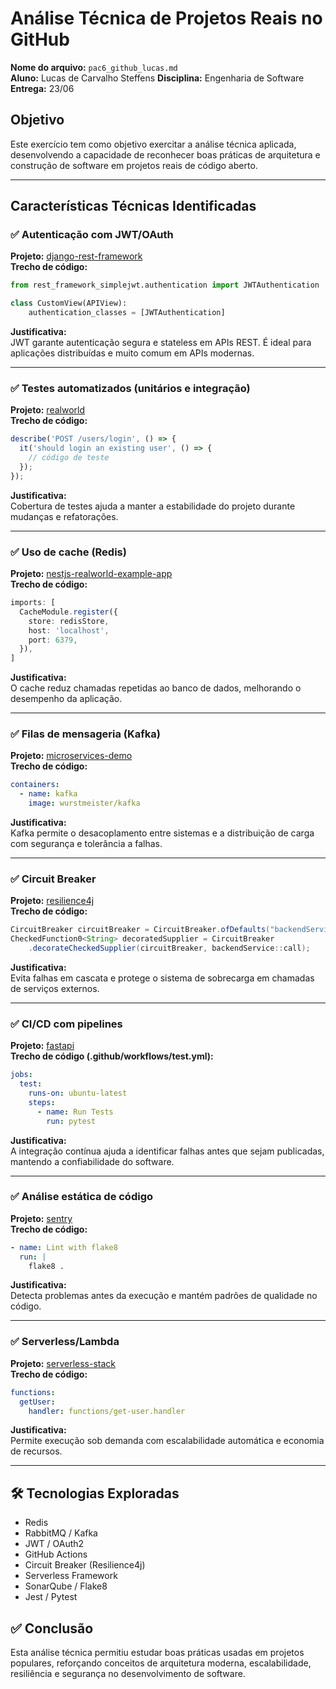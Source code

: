 # Análise Técnica de Projetos Reais no GitHub

**Nome do arquivo:** `pac6_github_lucas.md`  
**Aluno:** Lucas de Carvalho Steffens
**Disciplina:** Engenharia de Software  
**Entrega:** 23/06  

## Objetivo

Este exercício tem como objetivo exercitar a análise técnica aplicada, desenvolvendo a capacidade de reconhecer boas práticas de arquitetura e construção de software em projetos reais de código aberto.

---

## Características Técnicas Identificadas

### ✅ Autenticação com JWT/OAuth  
**Projeto:** [django-rest-framework](https://github.com/encode/django-rest-framework)  
**Trecho de código:**
```python
from rest_framework_simplejwt.authentication import JWTAuthentication

class CustomView(APIView):
    authentication_classes = [JWTAuthentication]
```
**Justificativa:**  
JWT garante autenticação segura e stateless em APIs REST. É ideal para aplicações distribuídas e muito comum em APIs modernas.

---

### ✅ Testes automatizados (unitários e integração)  
**Projeto:** [realworld](https://github.com/gothinkster/realworld)  
**Trecho de código:**
```javascript
describe('POST /users/login', () => {
  it('should login an existing user', () => {
    // código de teste
  });
});
```
**Justificativa:**  
Cobertura de testes ajuda a manter a estabilidade do projeto durante mudanças e refatorações.

---

### ✅ Uso de cache (Redis)  
**Projeto:** [nestjs-realworld-example-app](https://github.com/lujakob/nestjs-realworld-example-app)  
**Trecho de código:**
```typescript
imports: [
  CacheModule.register({
    store: redisStore,
    host: 'localhost',
    port: 6379,
  }),
]
```
**Justificativa:**  
O cache reduz chamadas repetidas ao banco de dados, melhorando o desempenho da aplicação.

---

### ✅ Filas de mensageria (Kafka)  
**Projeto:** [microservices-demo](https://github.com/GoogleCloudPlatform/microservices-demo)  
**Trecho de código:**
```yaml
containers:
  - name: kafka
    image: wurstmeister/kafka
```
**Justificativa:**  
Kafka permite o desacoplamento entre sistemas e a distribuição de carga com segurança e tolerância a falhas.

---

### ✅ Circuit Breaker  
**Projeto:** [resilience4j](https://github.com/resilience4j/resilience4j)  
**Trecho de código:**
```java
CircuitBreaker circuitBreaker = CircuitBreaker.ofDefaults("backendService");
CheckedFunction0<String> decoratedSupplier = CircuitBreaker
    .decorateCheckedSupplier(circuitBreaker, backendService::call);
```
**Justificativa:**  
Evita falhas em cascata e protege o sistema de sobrecarga em chamadas de serviços externos.

---

### ✅ CI/CD com pipelines  
**Projeto:** [fastapi](https://github.com/tiangolo/fastapi)  
**Trecho de código (.github/workflows/test.yml):**
```yaml
jobs:
  test:
    runs-on: ubuntu-latest
    steps:
      - name: Run Tests
        run: pytest
```
**Justificativa:**  
A integração contínua ajuda a identificar falhas antes que sejam publicadas, mantendo a confiabilidade do software.

---

### ✅ Análise estática de código  
**Projeto:** [sentry](https://github.com/getsentry/sentry)  
**Trecho de código:**
```yaml
- name: Lint with flake8
  run: |
    flake8 .
```
**Justificativa:**  
Detecta problemas antes da execução e mantém padrões de qualidade no código.

---

### ✅ Serverless/Lambda  
**Projeto:** [serverless-stack](https://github.com/serverless-stack/serverless-stack)  
**Trecho de código:**
```yaml
functions:
  getUser:
    handler: functions/get-user.handler
```
**Justificativa:**  
Permite execução sob demanda com escalabilidade automática e economia de recursos.

---

## 🛠️ Tecnologias Exploradas

- Redis
- RabbitMQ / Kafka
- JWT / OAuth2
- GitHub Actions
- Circuit Breaker (Resilience4j)
- Serverless Framework
- SonarQube / Flake8
- Jest / Pytest

## ✅ Conclusão

Esta análise técnica permitiu estudar boas práticas usadas em projetos populares, reforçando conceitos de arquitetura moderna, escalabilidade, resiliência e segurança no desenvolvimento de software.
